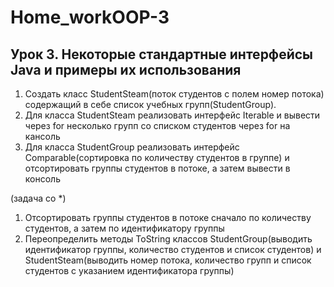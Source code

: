 # Home_workOOP-3
## Урок 3. Некоторые стандартные интерфейсы Java и примеры их использования

1) Создать класс StudentSteam(поток студентов с полем номер потока) содержащий в себе список учебных групп(StudentGroup).
2) Для класса StudentSteam реализовать интерфейс Iterable и вывести через for несколько групп со списком студентов через for на кансоль
3) Для класса StudentGroup реализовать интерфейс Comparable(сортировка по количеству студентов в группе) и отсортировать группы студентов в потоке, 
а затем вывести в консоль

(задача со *)

1) Отсортировать группы студентов в потоке сначало по количеству студентов, а затем по идентификатору группы
2) Переопределить методы ToString классов StudentGroup(выводить идентификатор группы, количество студентов и список студентов) 
и StudentSteam(выводить номер потока, количество групп и список студентов с указанием идентификатора группы)